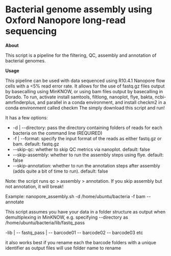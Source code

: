 # Bacterial genome assembly using Oxford Nanopore long-read sequencing
**About**

This script is a pipeline for the filtering, QC, assembly and annotation of bacterial genomes. 

**Usage**

This pipeline can be used with data sequenced using R10.4.1 Nanopore flow cells with a <5% read error rate. It allows for the use of fastq.gz files output by basecalling using MinKNOW, or using bam files output by basecalling in Dorado.
To run, activate install samtools, filtlong, nanoplot, flye, bakta, ncbi-amrfinderplus, and parallel in a conda environment, and install checkm2 in a conda environment called checkm
The simply download this script and run!

It has a few options:
- -d | --directory: pass the directory containing folders of reads for each bacteria on the command line (REQUIRED)
- -f | --format: specify the input format of the reads as either fastq.gz or bam. default: fastq.gz
- --skip-qc: whether to skip QC metrics via nanoplot. default: false
- --skip-assembly: whether to run the assembly steps using flye. default: false
- --skip-annotation: whether to run the annotation steps after assembly (adds quite a bit of time to run). default: false

Note: the script runs qc > assembly > annotation. If you skip assembly but not annotation, it will break!

Example:
nanopore_assembly.sh -d /home/ubuntu/bacteria -f bam --annotate

This script assumes you have your data in a folder structure as output when demultiplexing in MinKNOW, e.g. specifying --directory as /home/ubuntu/bacteria/lib/fastq_pass

-lib
 |
  -- fastq_pass
    | 
     -- barcode01
     -- barcode02
     -- barcode03
     etc

it also works best if you rename each the barcode folders with a unique identifier as output files will use folder name to rename

